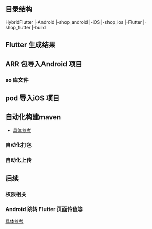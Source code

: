 
## 目录结构

HybridFlutter
    |-Android
		|-shop_android
    |-iOS
		|-shop_ios
    |-Flutter
		|-shop_flutter
    |-build


## Flutter 生成结果



## ARR 包导入Android 项目
### so 库文件


## pod 导入iOS 项目


## 自动化构建maven
* [具体参考](https://galaxybruce.github.io/flutter/Flutter%E6%B7%B7%E7%BC%96%E4%B8%80%E9%94%AE%E6%89%93%E5%8C%85%E5%B9%B6%E4%B8%8A%E4%BC%A0maven.html)
### 自动化打包
### 自动化上传


## 后续
### 权限相关
### Android 跳转 Flutter 页面传值等
[具体参考](https://juejin.im/post/5d668d0e6fb9a06add4e3f35#heading-8)